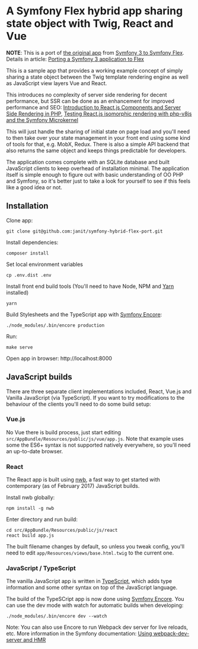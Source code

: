A Symfony Flex hybrid app sharing state object with Twig, React and Vue
==========

<strong>NOTE</strong>: This is a port of <a href="https://symfony.fi/entry/sharing-state-in-a-symfony-hybrid-app-with-twig-react-etc">the original app</a> from <a href="https://symfony.fi/entry/porting-a-symfony-3-application-to-flex">Symfony 3 to Symfony Flex</a>. Details in article: <a href="https://symfony.fi/entry/porting-a-symfony-3-application-to-flex">Porting a Symfony 3 application to Flex</a>

This is a sample app that provides a working  example concept of simply
sharing a state object between the Twig template rendering engine
as well as JavaScript view layers Vue and React.

This introduces no complexity of server side rendering for decent
performance, but SSR can be done as an enhancement for improved
performance and SEO: <a href="https://www.symfony.fi/entry/introduction-to-react-js-components-and-server-side-rendering-in-php">Introduction to React.js Components and Server Side Rendering in PHP</a>, <a href="https://www.symfony.fi/entry/testing-react-js-isomorphic-rendering-with-php-v8js-and-the-symfony-microkernel">Testing React.js isomorphic rendering with php-v8js and the Symfony Microkernel</a>

This will just handle the sharing of initial state on page load
and you'll need to then take over your state management in your
front end using some kind of tools for that, e.g. MobX, Redux.
There is also a simple API backend that also returns the same
object and keeps things predictable for developers.

The application comes complete with an SQLite database and built
JavaScript clients to keep overhead of installation minimal. The
application itself is simple enough to figure out with basic
understanding of OO PHP and Symfony, so it's better just to take
a look for yourself to see if this feels like a good idea or not.

## Installation

Clone app:

```
git clone git@github.com:janit/symfony-hybrid-flex-port.git
```

Install dependencies:

```
composer install
```

Set local environment variables

```
cp .env.dist .env
```

Install front end build tools (You'll need to have Node, NPM and <a href="https://yarnpkg.com/lang/en/docs/install/">Yarn</a> installed)

```
yarn
```

Build Stylesheets and the TypeScript app with <a href="https://symfony.com/blog/introducing-webpack-encore-for-asset-management">Symfony Encore</a>:

```
./node_modules/.bin/encore production
```

Run:

```
make serve
```

Open app in browser: http://localhost:8000

## JavaScript builds

There are three separate client implementations included, React, Vue.js and Vanilla JavaScript (via TypeScript). If you want to try modifications to the behaviour of the clients you'll need to do some build setup:

### Vue.js

No Vue there is build process, just start editing `src/AppBundle/Resources/public/js/vue/app.js`. Note that example uses some the ES6+ syntax is not supported natively everywhere, so you'll need an up-to-date browser.

### React

The React app is built using <a href="https://github.com/insin/nwb">nwb</a>, a fast way to get started with contemporary (as of February 2017) JavaScript builds.

Install nwb globally:

```
npm install -g nwb
```

Enter directory and run build:

```
cd src/AppBundle/Resources/public/js/react
react build app.js
```

The built filename changes by default, so unless you tweak config, you'll need to edit `app/Resources/views/base.html.twig` to the current one.

### JavaScript / TypeScript

The vanilla JavaScript app is written in <a href="http://typescriptlang.org">TypeScript</a>, which adds type information and some other syntax on top of the JavaScript language.

The build of the TypeSCript app is now done using <a href="http://symfony.com/doc/current/frontend.html#webpack-encore">Symfony Encore</a>. You can use the dev mode with watch for automatic builds when developing:

```
./node_modules/.bin/encore dev --watch
```

Note: You can also use Encore to run Webpack dev server for live reloads, etc. More information in the Symfony documentation:
<a href="http://symfony.com/doc/current/frontend/encore/dev-server.html">Using webpack-dev-server and HMR</a>